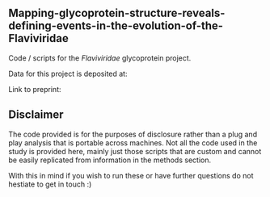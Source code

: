 ## Mapping-glycoprotein-structure-reveals-defining-events-in-the-evolution-of-the-Flaviviridae

Code / scripts for the _Flaviviridae_ glycoprotein project.

Data for this project is deposited at:

Link to preprint: 


Disclaimer  
---------------------------
The code provided is for the purposes of disclosure rather than a plug and play analysis that is portable across machines. Not all the code used in the study is provided here, mainly just those scripts that are custom and cannot be easily replicated from information in the methods section. 

With this in mind if you wish to run these or have further questions do not hestiate to get in touch :)

